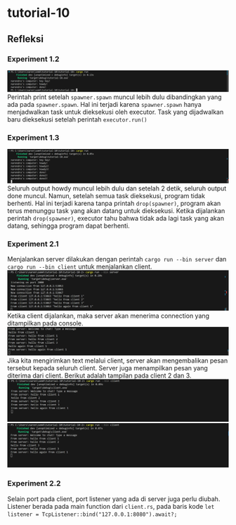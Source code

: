 # tutorial-10

## Refleksi
### Experiment 1.2
![alt text](image.png)
Perintah print setelah `spawner.spawn` muncul lebih dulu dibandingkan yang ada pada `spawner.spawn`. Hal ini terjadi karena `spawner.spawn` hanya menjadwalkan task untuk dieksekusi oleh executor. Task yang dijadwalkan baru dieksekusi setelah perintah `executor.run() `
### Experiment 1.3
![alt text](image-1.png)
Seluruh output howdy muncul lebih dulu dan setelah 2 detik, seluruh output done muncul. Namun, setelah semua task dieksekusi, program tidak berhenti. Hal ini terjadi karena tanpa printah `drop(spawner)`, program akan terus menunggu task yang akan datang untuk dieksekusi. Ketika dijalankan perintah `drop(spawner)`, executor tahu bahwa tidak ada lagi task yang akan datang, sehingga program dapat berhenti.

### Experiment 2.1
Menjalankan server dilakukan dengan perintah `cargo run --bin server` dan `cargo run --bin client` untuk menjalankan client.
![alt text](image-2.png)
Ketika client dijalankan, maka server akan menerima connection yang ditampilkan pada console.
![alt text](image-3.png)
Jika kita mengirimkan text melalui client, server akan mengembalikan pesan tersebut kepada seluruh client. Server juga menampilkan pesan yang diterima dari client. Berikut adalah tampilan pada client 2 dan 3.
![alt text](image-4.png)
![alt text](image-5.png)
### Experiment 2.2
Selain port pada client, port listener yang ada di server juga perlu diubah. Listener berada pada main function dari `client.rs`, pada baris kode `let listener = TcpListener::bind("127.0.0.1:8080").await?;`